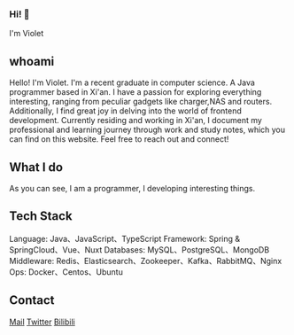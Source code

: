 ### Hi! 👋

I'm Violet

## whoami
Hello! I'm Violet. I'm a recent graduate in computer science. A Java programmer based in Xi'an. I have a passion for exploring everything interesting, ranging from peculiar gadgets like charger,NAS and routers. Additionally, I find great joy in delving into the world of frontend development. Currently residing and working in Xi'an, I document my professional and learning journey through work and study notes, which you can find on this website. Feel free to reach out and connect!

## What I do
As you can see, I am a programmer, I developing interesting things.

## Tech Stack
Language: Java、JavaScript、TypeScript
Framework: Spring & SpringCloud、Vue、Nuxt
Databases: MySQL、PostgreSQL、MongoDB
Middleware: Redis、Elasticsearch、Zookeeper、Kafka、RabbitMQ、Nginx
Ops: Docker、Centos、Ubuntu

## Contact

[Mail](mailto:hi@lnbiuc.com)
[Twitter](https://twitter.com/ZZSLL_53387)
[Bilibili](https://space.bilibili.com/1258497845)
